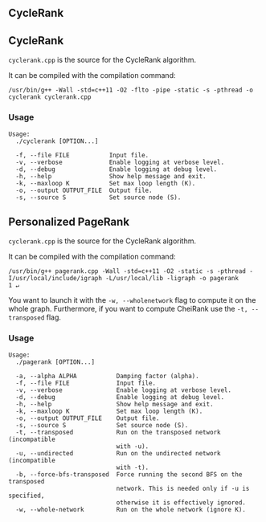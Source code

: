 CycleRank
---------

## CycleRank

`cyclerank.cpp` is the source for the CycleRank algorithm.

It can be compiled with the compilation command:
```
/usr/bin/g++ -Wall -std=c++11 -O2 -flto -pipe -static -s -pthread -o cyclerank cyclerank.cpp
```

### Usage
```
Usage:
  ./cyclerank [OPTION...]

  -f, --file FILE           Input file.
  -v, --verbose             Enable logging at verbose level.
  -d, --debug               Enable logging at debug level.
  -h, --help                Show help message and exit.
  -k, --maxloop K           Set max loop length (K).
  -o, --output OUTPUT_FILE  Output file.
  -s, --source S            Set source node (S).
```

## Personalized PageRank


`cyclerank.cpp` is the source for the CycleRank algorithm.

It can be compiled with the compilation command:
```
/usr/bin/g++ pagerank.cpp -Wall -std=c++11 -O2 -static -s -pthread -I/usr/local/include/igraph -L/usr/local/lib -ligraph -o pagerank                                                   1 ↵
```

You want to launch it with the `-w, --wholenetwork` flag to compute it on the whole graph. Furthermore, if you want to compute CheiRank use the `-t, --transposed` flag.

### Usage
```
Usage:
  ./pagerank [OPTION...]

  -a, --alpha ALPHA           Damping factor (alpha).
  -f, --file FILE             Input file.
  -v, --verbose               Enable logging at verbose level.
  -d, --debug                 Enable logging at debug level.
  -h, --help                  Show help message and exit.
  -k, --maxloop K             Set max loop length (K).
  -o, --output OUTPUT_FILE    Output file.
  -s, --source S              Set source node (S).
  -t, --transposed            Run on the transposed network (incompatible
                              with -u).
  -u, --undirected            Run on the undirected network (incompatible
                              with -t).
  -b, --force-bfs-transposed  Force running the second BFS on the transposed
                              network. This is needed only if -u is specified,
                              otherwise it is effectively ignored.
  -w, --whole-network         Run on the whole network (ignore K).
```